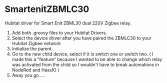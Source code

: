 # SmartenitZBMLC30
Hubitat driver for Smart Enit ZBML30 dual 220V Zigbee relay.


1. Add both .groovy files to your Hubitat Drivers.
2. Select the device driver after you have paired the ZBMLC30 to your Hubitat Zigbee network
3. Initialize the parent
4. Go to the new child device, select if it is switch one or switch two.  ( I made this a "feature" because I wanted to be able to change which relay was activated from the child so I wouldn't have to break automations in NodeRed and HassIO )
5. Away you go.....
